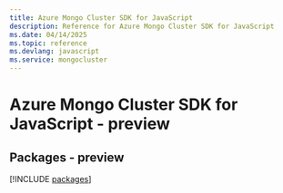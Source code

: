 ```yaml
---
title: Azure Mongo Cluster SDK for JavaScript
description: Reference for Azure Mongo Cluster SDK for JavaScript
ms.date: 04/14/2025
ms.topic: reference
ms.devlang: javascript
ms.service: mongocluster
---
```

# Azure Mongo Cluster SDK for JavaScript - preview
## Packages - preview
[!INCLUDE [packages](mongo-cluster-index.md)]